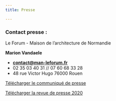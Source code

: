 ```yaml
---
title: Presse

---
```

### **Contact presse :**

Le Forum - Maison de l’architecture de Normandie

**Marion Vandaele**

* [**contact@man-leforum.fr**](mailto:contact@man-leforum.fr)
* 02 35 03 40 31 // 07 60 68 33 28
* 48 rue Victor Hugo 76000 Rouen

<a class="button" download href="/files/cp-agenda_zigzag-2020_3-au-18-octobre.pdf">Télécharger le communiqué de presse</a>

<a class="button" download href="/files/zigzag2020-_revue-de-presse.pdf">Télécharger la revue de presse 2020</a>
